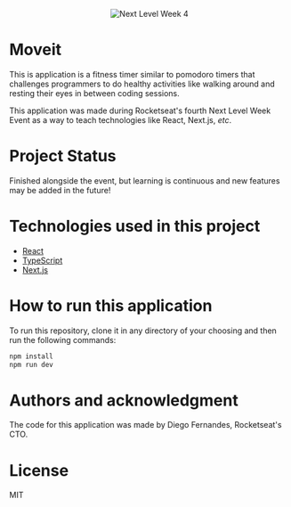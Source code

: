 <p align="center">
    <img src="https://cdn.discordapp.com/attachments/694609874197151754/813851700011335730/NLW04_pack_divulgacao_-_Github.png" alt="Next Level Week 4">
</p>

# Moveit

This is application is a fitness timer similar to pomodoro timers that 
challenges programmers to do healthy activities like walking around and
resting their eyes in between coding sessions.

This application was made during Rocketseat's fourth Next Level Week Event
as a way to teach technologies like React, Next.js, *etc*.

# Project Status

Finished alongside the event, but learning is continuous
and new features may be added in the future!

# Technologies used in this project
- [React](https://nodejs.org/en/)
- [TypeScript](https://www.typescriptlang.org/)
- [Next.js](https://nextjs.org/)

# How to run this application
To run this repository, clone it in any directory of your
choosing and then run the following commands:
```bash
npm install
npm run dev
```

# Authors and acknowledgment
The code for this application was made by Diego Fernandes, Rocketseat's CTO.

# License
MIT